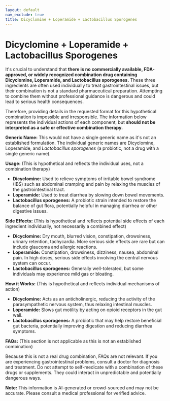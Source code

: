 ```yaml
---
layout: default
nav_exclude: true
title: Dicyclomine + Loperamide + Lactobacillus Sporogenes
---
```


# Dicyclomine + Loperamide + Lactobacillus Sporogenes

It's crucial to understand that **there is no commercially available, FDA-approved, or widely recognized combination drug containing Dicyclomine, Loperamide, and Lactobacillus sporogenes.**  These three ingredients are often used individually to treat gastrointestinal issues, but their combination is not a standard pharmaceutical preparation.  Attempting to combine them without professional guidance is dangerous and could lead to serious health consequences.

Therefore, providing details in the requested format for this hypothetical combination is impossible and irresponsible.  The information below represents the individual actions of each component, but **should not be interpreted as a safe or effective combination therapy.**

**Generic Name:**  This would not have a single generic name as it's not an established formulation.  The individual generic names are Dicyclomine, Loperamide, and *Lactobacillus sporogenes* (a probiotic, not a drug with a single generic name).

**Usage:**  (This is hypothetical and reflects the individual uses, not a combination therapy)

* **Dicyclomine:** Used to relieve symptoms of irritable bowel syndrome (IBS) such as abdominal cramping and pain by relaxing the muscles of the gastrointestinal tract.
* **Loperamide:** Used to treat diarrhea by slowing down bowel movements.
* **Lactobacillus sporogenes:** A probiotic strain intended to restore the balance of gut flora, potentially helpful in managing diarrhea or other digestive issues.

**Side Effects:** (This is hypothetical and reflects potential side effects of each ingredient individually, not necessarily a combined effect)

* **Dicyclomine:** Dry mouth, blurred vision, constipation, drowsiness, urinary retention, tachycardia.  More serious side effects are rare but can include glaucoma and allergic reactions.
* **Loperamide:** Constipation, drowsiness, dizziness, nausea, abdominal pain.  In high doses, serious side effects involving the central nervous system can occur.
* **Lactobacillus sporogenes:** Generally well-tolerated, but some individuals may experience mild gas or bloating.


**How it Works:** (This is hypothetical and reflects individual mechanisms of action)

* **Dicyclomine:** Acts as an anticholinergic, reducing the activity of the parasympathetic nervous system, thus relaxing intestinal muscles.
* **Loperamide:** Slows gut motility by acting on opioid receptors in the gut wall.
* **Lactobacillus sporogenes:**  A probiotic that may help restore beneficial gut bacteria, potentially improving digestion and reducing diarrhea symptoms.


**FAQs:**  (This section is not applicable as this is not an established combination)

Because this is not a real drug combination, FAQs are not relevant.  If you are experiencing gastrointestinal problems, consult a doctor for diagnosis and treatment. Do not attempt to self-medicate with a combination of these drugs or supplements.  They could interact in unpredictable and potentially dangerous ways.


**Note:** This information is AI-generated or crowd-sourced and may not be accurate. Please consult a medical professional for verified advice.